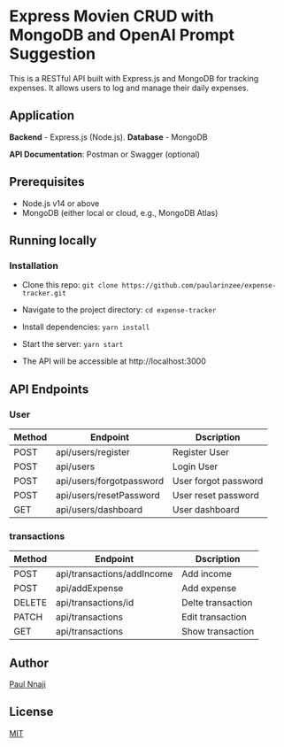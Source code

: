# Express Movien CRUD with MongoDB and OpenAI Prompt Suggestion

This is a RESTful API built with Express.js and MongoDB for tracking expenses. It allows users to log and manage their daily expenses.

## Application

**Backend** -  Express.js (Node.js).
**Database** - MongoDB

**API Documentation**: Postman or Swagger (optional)

## Prerequisites
- Node.js v14 or above
- MongoDB (either local or cloud, e.g., MongoDB Atlas)

## Running locally

### Installation

- Clone this repo:
    `git clone https://github.com/paularinzee/expense-tracker.git`
- Navigate to the project directory:
    `cd expense-tracker`
- Install dependencies:
    `yarn install`

- Start the server:
    `yarn start`
- The API will be accessible at http://localhost:3000

## API Endpoints
 ### User
| Method  | Endpoint | Dscription
| ------------- | ------------- | ------------- |
| POST  | api/users/register| Register User |
| POST  | api/users | Login User |
| POST  | api/users/forgotpassword | User forgot password |
| POST  | api/users/resetPassword| User reset password |
| GET  | api/users/dashboard| User dashboard |

### transactions
| Method  | Endpoint | Dscription
| ------------- | ------------- | ------------- |
| POST  | api/transactions/addIncome| Add income |
| POST  | api/addExpense | Add expense |
| DELETE  | api/transactions/id | Delte transaction |
| PATCH  | api/transactions| Edit transaction |
| GET  | api/transactions| Show transaction |



## Author

[Paul Nnaji](https://github.com/paularinzee)

## License

[MIT](./LICENSE)
